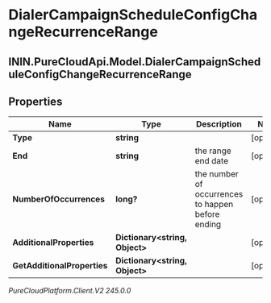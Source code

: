 # DialerCampaignScheduleConfigChangeRecurrenceRange

## ININ.PureCloudApi.Model.DialerCampaignScheduleConfigChangeRecurrenceRange

## Properties

|Name | Type | Description | Notes|
|------------ | ------------- | ------------- | -------------|
| **Type** | **string** |  | [optional] |
| **End** | **string** | the range end date | [optional] |
| **NumberOfOccurrences** | **long?** | the number of occurrences to happen before ending | [optional] |
| **AdditionalProperties** | **Dictionary&lt;string, Object&gt;** |  | [optional] |
| **GetAdditionalProperties** | **Dictionary&lt;string, Object&gt;** |  | [optional] |



_PureCloudPlatform.Client.V2 245.0.0_
